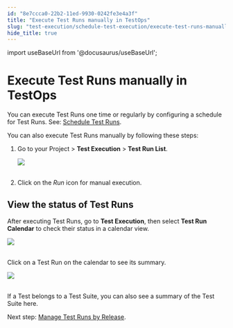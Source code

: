 ```yaml
---
id: "8e7ccca0-22b2-11ed-9930-0242fe3e4a3f"
title: "Execute Test Runs manually in TestOps"
slug: "test-execution/schedule-test-execution/execute-test-runs-manually-in-testops"
hide_title: true
---
```

import useBaseUrl from '@docusaurus/useBaseUrl';


# <a id="id" class="anchor_top_offset"/><a id="ariaid-title1" class="anchor_top_offset"/>Execute Test Runs manually in TestOps

<p xmlns="http://www.w3.org/1999/xhtml" className="p">You can execute Test Runs one time or regularly by configuring a   schedule for Test Runs. See: <a className="xref" href="/docs/test-execution/schedule-test-execution/schedule-test-runs-in-testops">Schedule     Test Runs</a>.</p> 
<p xmlns="http://www.w3.org/1999/xhtml" className="p">You can also execute Test Runs manually by following these   steps:</p> 
<ol xmlns="http://www.w3.org/1999/xhtml" className="ol"><li className="li">     <p className="p">Go to your Project &gt; <strong className="ph b">Test Execution</strong> &gt;       <strong className="ph b">Test Run List</strong>.</p>     <p className="p">       <img className="image" src={useBaseUrl("https://github.com/katalon-studio/docs-images/raw/master/katalon-analytics/docs/testops-revamp-june-execute-test-runs-by-trigger/test-run-manual-mode-button.png")} /><br /><br />     </p>   </li><li className="li">     <p className="p">Click on the <em className="ph i">Run</em> icon for manual execution.</p>   </li></ol> 
    

## <a id="id_1" class="anchor_top_offset"/>View the status of Test Runs

    
      
<p xmlns="http://www.w3.org/1999/xhtml" className="p">After executing Test Runs, go to <strong className="ph b">Test     Execution</strong>, then select <strong className="ph b">Test Run Calendar</strong>   to check their status in a calendar view.</p> 
      
<p xmlns="http://www.w3.org/1999/xhtml" className="p">   <img className="image" src={useBaseUrl("https://github.com/katalon-studio/docs-images/raw/master/katalon-analytics/docs/testops-revamp-june-schedule-test-runs/test-runs-page-after-scheduling-test-run.png")} /><br /><br /> </p> 
      
<p xmlns="http://www.w3.org/1999/xhtml" className="p">Click on a Test Run on the calendar to see its summary.</p> 
      
<p xmlns="http://www.w3.org/1999/xhtml" className="p">   <img className="image" src={useBaseUrl("https://github.com/katalon-studio/docs-images/raw/master/katalon-analytics/docs/testops-revamp-june-schedule-test-runs/detail-of-test-run-after-clicking-it-on-calendar.png")} /><br /><br /> </p> 
      
<p xmlns="http://www.w3.org/1999/xhtml" className="p">If a Test belongs to a Test Suite, you can also see a summary of   the Test Suite here.</p> 
      
<p xmlns="http://www.w3.org/1999/xhtml" className="p">Next step: <a className="xref" href="/docs/test-planning/create-and-edit-releases-in-testops">Manage     Test Runs by Release</a>.</p> 
    
  
